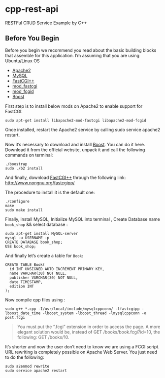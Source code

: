 # cpp-rest-api
RESTFul CRUD Service Example by C++

## Before You Begin

Before you begin we recommend you read about the basic building blocks that assemble for this application. I’m assuming that you are using Ubuntu/Linux OS

* [Apache2](http://www.apache.org/)
* [MySQL](https://www.mysql.com/)
* [FastCGI++](http://www.nongnu.org/fastcgipp/)
* [mod_fastcgi](http://www.fastcgi.com/mod_fastcgi/docs/mod_fastcgi.html)
* [mod_fcgid](http://httpd.apache.org/mod_fcgid/)
* [Boost](http://www.boost.org/)

First step is to install below mods on Apache2 to enable support for FastCGI:

```
sudo apt-get install libapache2-mod-fastcgi libapache2-mod-fcgid
```

Once installed, restart the Apache2 service by calling sudo service apache2 restart.

Now it’s necessary to download and install [Boost](http://www.boost.org/). You can do it here. Download it from the official website, unpack it and call the following commands on terminal:
```
./boostrap
sudo ./b2 install
```
And finally, download [FastCGI++](http://www.nongnu.org/fastcgipp/) through the following link: http://www.nongnu.org/fastcgipp/

The procedure to install it is the default one:

```
./configure
make
sudo make install
```

Finally, install MySQL, Initialize MySQL into terminal , Create Database name `book_shop` && select database :
```
sudo apt-get install MySQL-server
mysql -u USERNAME -p
CREATE DATABASE book_shop;
USE book_shop;
```

And finally let’s create a table for `Book`:

```
CREATE TABLE Book(
  id INT UNSIGNED AUTO_INCREMENT PRIMARY KEY,
  name VARCHAR(30) NOT NULL,
  publisher VARCHAR(30) NOT NULL,
  date TIMESTAMP,
  edition INT
);
```
Now compile cpp files using :

```
sudo g++ *.cpp -I/usr/local/include/mysqlcppconn/ -lfastcgipp -lboost_date_time -lboost_system -lboost_thread -lmysqlcppconn -o post.fcgi
```
>You must put the “.fcgi” extension in order to access the page. A more elegant solution would be, instead of GET /books/book.fcgi?id=10, the following: GET /books/10.

It’s shorter and now the user don’t need to know we are using a FCGI script. URL rewriting is completely possible on Apache Web Server. You just need to do the following:

```
sudo a2enmod rewrite
sudo service apache2 restart
```

